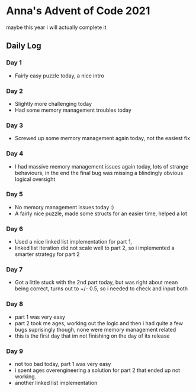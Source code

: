 # Anna's Advent of Code 2021

maybe this year i will actually complete it

## Daily Log

### Day 1

- Fairly easy puzzle today, a nice intro

### Day 2

- Slightly more challenging today
- Had some memory management troubles today

### Day 3

- Screwed up some memory management again today, not the easiest fix

### Day 4

- I had massive memory management issues again today, lots of strange
behaviours, in the end the final bug was missing a blindingly obvious logical
oversight

### Day 5

- No memory management issues today :)
- A fairly nice puzzle, made some structs for an easier time, helped a lot

### Day 6

- Used a nice linked list implementation for part 1,
- linked list iteration did not scale well to part 2, so i implemented a
smarter strategy for part 2

### Day 7

- Got a little stuck with the 2nd part today, but was right about mean
being correct, turns out to +/- 0.5, so i needed to check and input both

### Day 8

- part 1 was very easy
- part 2 took me ages, working out the logic and then i had quite a few bugs
suprisingly though, none were memory management related
- this is the first day that im not finishing on the day of its release

### Day 9

- not too bad today, part 1 was very easy
- i spent ages overengineering a solution for part 2 that ended up not working.
- another linked list implementation
